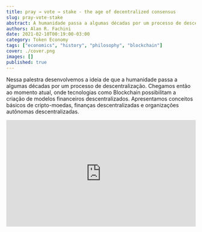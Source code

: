 ```yaml
---
title: pray → vote → stake - the age of decentralized consensus
slug: pray-vote-stake
abstract: A humanidade passa a algumas décadas por um processo de descentralização, nos trazendo até o momento atual onde tecnologias como Blockchain possibilitam a criação de modelos financeiros descentralizados. Apresentamos conceitos básicos de cripto-moedas, finanças descentralizadas e organizações autônomas descentralizadas.
authors: Alan R. Fachini
date: 2021-02-10T00:19:00-03:00
category: Token Economy
tags: ["economics", "history", "philosophy", "blockchain"]
cover: ./cover.png
images: []
published: true
---
```


Nessa palestra desenvolvemos a ideia de que a humanidade passa a algumas décadas por um processo de descentralização. Chegamos então ao momento atual, onde tecnologias como Blockchain possibilitam a criação de modelos financeiros descentralizados. Apresentamos conceitos básicos de cripto-moedas, finanças descentralizadas e organizações autônomas descentralizadas.

<div style="left: 0; width: 100%; height: 0; position: relative; padding-bottom: 56.1972%;"><iframe src="https://speakerdeck.com/player/38cc123c5ca74161a1e0b88d990aae63" style="border: 0; top: 0; left: 0; width: 100%; height: 100%; position: absolute;" allowfullscreen scrolling="no" allow="encrypted-media"></iframe></div>
